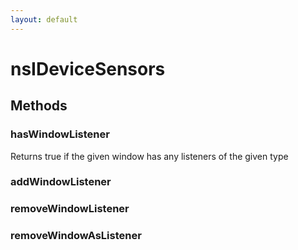 ```yaml
---
layout: default
---
```


# nsIDeviceSensors #

## Methods ##

### hasWindowListener ###
  
Returns true if the given window has any listeners of the given type  
  

### addWindowListener ###

### removeWindowListener ###

### removeWindowAsListener ###

